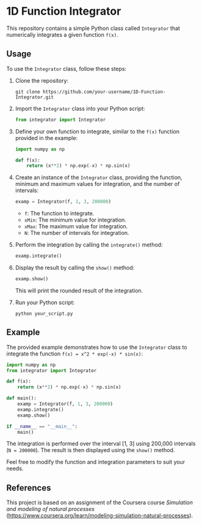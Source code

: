 # 1D Function Integrator

This repository contains a simple Python class called `Integrator` that numerically integrates a given function `f(x)`.

## Usage

To use the `Integrator` class, follow these steps:

1. Clone the repository:

   ```shell
   git clone https://github.com/your-username/1D-Function-Integrator.git
   ```

2. Import the `Integrator` class into your Python script:

   ```python
   from integrator import Integrator
   ```

3. Define your own function to integrate, similar to the `f(x)` function provided in the example:

   ```python
   import numpy as np
   
   def f(x):
       return (x**2) * np.exp(-x) * np.sin(x)
   ```

4. Create an instance of the `Integrator` class, providing the function, minimum and maximum values for integration, and the number of intervals:

   ```python
   examp = Integrator(f, 1, 3, 200000)
   ```

   - `f`: The function to integrate.
   - `xMin`: The minimum value for integration.
   - `xMax`: The maximum value for integration.
   - `N`: The number of intervals for integration.

5. Perform the integration by calling the `integrate()` method:

   ```python
   examp.integrate()
   ```

6. Display the result by calling the `show()` method:

   ```python
   examp.show()
   ```

   This will print the rounded result of the integration.

7. Run your Python script:

   ```shell
   python your_script.py
   ```

## Example

The provided example demonstrates how to use the `Integrator` class to integrate the function `f(x) = x^2 * exp(-x) * sin(x)`:

```python
import numpy as np
from integrator import Integrator

def f(x):
    return (x**2) * np.exp(-x) * np.sin(x)

def main():
    examp = Integrator(f, 1, 3, 200000)
    examp.integrate()
    examp.show()

if __name__ == "__main__":
    main()
```

The integration is performed over the interval [1, 3] using 200,000 intervals (`N = 200000`). The result is then displayed using the `show()` method.

Feel free to modify the function and integration parameters to suit your needs.

## References
This project is based on an assignment of the Coursera course *Simulation and modeling of natural processes* (https://www.coursera.org/learn/modeling-simulation-natural-processes).
